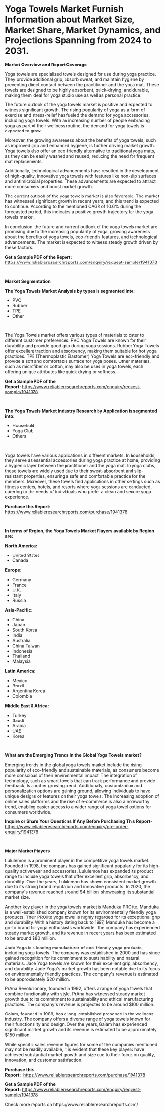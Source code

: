 <p><h1>Yoga Towels Market Furnish Information about Market Size, Market Share, Market Dynamics, and Projections Spanning from 2024 to 2031.</h1></p><p><strong>Market Overview and Report Coverage</strong></p>
<p><p>Yoga towels are specialized towels designed for use during yoga practice. They provide additional grip, absorb sweat, and maintain hygiene by preventing direct contact between the practitioner and the yoga mat. These towels are designed to be highly absorbent, quick-drying, and durable, making them ideal for yoga studio use as well as personal practice.</p><p>The future outlook of the yoga towels market is positive and expected to witness significant growth. The rising popularity of yoga as a form of exercise and stress-relief has fueled the demand for yoga accessories, including yoga towels. With an increasing number of people embracing yoga as part of their wellness routine, the demand for yoga towels is expected to grow.</p><p>Moreover, the growing awareness about the benefits of yoga towels, such as improved grip and enhanced hygiene, is further driving market growth. Yoga towels also offer an eco-friendly alternative to traditional yoga mats, as they can be easily washed and reused, reducing the need for frequent mat replacements.</p><p>Additionally, technological advancements have resulted in the development of high-quality, innovative yoga towels with features like non-slip surfaces and antimicrobial properties. These advancements are expected to attract more consumers and boost market growth.</p><p>The current outlook of the yoga towels market is also favorable. The market has witnessed significant growth in recent years, and this trend is expected to continue. According to the mentioned CAGR of 10.6% during the forecasted period, this indicates a positive growth trajectory for the yoga towels market.</p><p>In conclusion, the future and current outlook of the yoga towels market are promising due to the increasing popularity of yoga, growing awareness about the benefits of yoga towels, eco-friendly features, and technological advancements. The market is expected to witness steady growth driven by these factors.</p></p>
<p><strong>Get a Sample PDF of the Report:</strong> <a href="https://www.reliableresearchreports.com/enquiry/request-sample/1941378">https://www.reliableresearchreports.com/enquiry/request-sample/1941378</a></p>
<p>&nbsp;</p>
<p><strong>Market Segmentation</strong></p>
<p><strong>The Yoga Towels Market Analysis by types is segmented into:</strong></p>
<p><ul><li>PVC</li><li>Rubber</li><li>TPE</li><li>Other</li></ul></p>
<p>&nbsp;</p>
<p><p>The Yoga Towels market offers various types of materials to cater to different customer preferences. PVC Yoga Towels are known for their durability and provide good grip during yoga sessions. Rubber Yoga Towels offer excellent traction and absorbency, making them suitable for hot yoga practices. TPE (Thermoplastic Elastomer) Yoga Towels are eco-friendly and provide a soft and comfortable surface for yoga poses. Other materials, such as microfiber or cotton, may also be used in yoga towels, each offering unique attributes like quick drying or softness.</p></p>
<p><strong>Get a Sample PDF of the Report:</strong>&nbsp;<a href="https://www.reliableresearchreports.com/enquiry/request-sample/1941378">https://www.reliableresearchreports.com/enquiry/request-sample/1941378</a></p>
<p>&nbsp;</p>
<p><strong>The Yoga Towels Market Industry Research by Application is segmented into:</strong></p>
<p><ul><li>Household</li><li>Yoga Club</li><li>Others</li></ul></p>
<p>&nbsp;</p>
<p><p>Yoga towels have various applications in different markets. In households, they serve as essential accessories during yoga practice at home, providing a hygienic layer between the practitioner and the yoga mat. In yoga clubs, these towels are widely used due to their sweat-absorbent and slip-resistant properties, ensuring a safe and comfortable practice for the members. Moreover, these towels find applications in other settings such as fitness centers, hotels, and resorts where yoga sessions are conducted, catering to the needs of individuals who prefer a clean and secure yoga experience.</p></p>
<p><strong>Purchase this Report:</strong>&nbsp; <a href="https://www.reliableresearchreports.com/purchase/1941378">https://www.reliableresearchreports.com/purchase/1941378</a></p>
<p>&nbsp;</p>
<p><strong>In terms of Region, the Yoga Towels Market Players available by Region are:</strong></p>
<p>
    <p> <strong> North America: </strong>
        <ul>
            <li>United States</li>
            <li>Canada</li>
        </ul>
        </p> 
    <p> <strong> Europe: </strong>
        <ul>
            <li>Germany</li>
            <li>France</li>
            <li>U.K.</li>
            <li>Italy</li>
            <li>Russia</li>
        </ul>
        </p> 
    <p> <strong> Asia-Pacific: </strong>
        <ul>
            <li>China</li>
            <li>Japan</li>
            <li>South Korea</li>
            <li>India</li>
            <li>Australia</li>
            <li>China Taiwan</li>
            <li>Indonesia</li>
            <li>Thailand</li>
            <li>Malaysia</li>
        </ul>
        </p> 
    <p> <strong> Latin America: </strong>
        <ul>
            <li>Mexico</li>
            <li>Brazil</li>
            <li>Argentina Korea</li>
            <li>Colombia</li>
        </ul>
        </p> 
    <p> <strong> Middle East & Africa: </strong>
        <ul>
            <li>Turkey</li>
            <li>Saudi</li>
            <li>Arabia</li>
            <li>UAE</li>
            <li>Korea</li>
        </ul>
    </p>
    </p>
<p>&nbsp;</p>
<p><strong>What are the Emerging Trends in the Global Yoga Towels market?</strong></p>
<p><p>Emerging trends in the global yoga towels market include the rising popularity of eco-friendly and sustainable materials, as consumers become more conscious of their environmental impact. The integration of technology, such as smart towels that can track performance and provide feedback, is another growing trend. Additionally, customization and personalization options are gaining ground, allowing individuals to have unique designs or features on their yoga towels. The increasing adoption of online sales platforms and the rise of e-commerce is also a noteworthy trend, enabling easier access to a wider range of yoga towel options for consumers worldwide.</p></p>
<p><strong>Inquire or Share Your Questions If Any Before Purchasing This Report</strong>- <a href="https://www.reliableresearchreports.com/enquiry/pre-order-enquiry/1941378">https://www.reliableresearchreports.com/enquiry/pre-order-enquiry/1941378</a></p>
<p>&nbsp;</p>
<p><strong>Major Market Players</strong></p>
<p><p>Lululemon is a prominent player in the competitive yoga towels market. Founded in 1998, the company has gained significant popularity for its high-quality activewear and accessories. Lululemon has expanded its product range to include yoga towels that offer excellent grip, absorbency, and durability. Over the years, Lululemon has shown consistent market growth due to its strong brand reputation and innovative products. In 2020, the company's revenue reached around $4 billion, showcasing its substantial market size.</p><p>Another key player in the yoga towels market is Manduka PROlite. Manduka is a well-established company known for its environmentally friendly yoga products. Their PROlite yoga towel is highly regarded for its exceptional grip and durability. With a history dating back to 1997, Manduka has become a go-to brand for yoga enthusiasts worldwide. The company has experienced steady market growth, and its revenue in recent years has been estimated to be around $80 million.</p><p>Jade Yoga is a leading manufacturer of eco-friendly yoga products, including yoga towels. The company was established in 2000 and has since gained recognition for its commitment to sustainability and natural materials. Jade Yoga towels are known for their excellent grip, absorbency, and durability. Jade Yoga's market growth has been notable due to its focus on environmentally friendly practices. The company's revenue is estimated to be approximately $20 million.</p><p>PrAna Revolutionary, founded in 1992, offers a range of yoga towels that combine functionality with style. PrAna has witnessed steady market growth due to its commitment to sustainability and ethical manufacturing practices. The company's revenue is projected to be around $100 million.</p><p>Gaiam, founded in 1988, has a long-established presence in the wellness industry. The company offers a diverse range of yoga towels known for their functionality and design. Over the years, Gaiam has experienced significant market growth and its revenue is estimated to be approximately $150 million.</p><p>While specific sales revenue figures for some of the companies mentioned may not be readily available, it is evident that these key players have achieved substantial market growth and size due to their focus on quality, innovation, and customer satisfaction.</p></p>
<p><strong>Purchase this Report:</strong>&nbsp;&nbsp;<a href="https://www.reliableresearchreports.com/purchase/1941378">https://www.reliableresearchreports.com/purchase/1941378</a></p>
<p></p>
<p><strong>Get a Sample PDF of the Report:</strong>&nbsp;<a href="https://www.reliableresearchreports.com/enquiry/request-sample/1941378">https://www.reliableresearchreports.com/enquiry/request-sample/1941378</a></p>
<p>Check more reports on https://www.reliableresearchreports.com/</p>